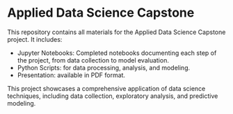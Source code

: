 # Applied Data Science Capstone

This repository contains all materials for the Applied Data Science Capstone project. It includes:

- Jupyter Notebooks: Completed notebooks documenting each step of the project, from data collection to model evaluation.
- Python Scripts: for data processing, analysis, and modeling.
- Presentation: available in PDF format.

  
This project showcases a comprehensive application of data science techniques, including data collection, exploratory analysis, and predictive modeling.
